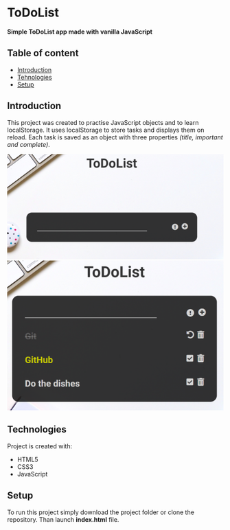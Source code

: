 # ToDoList

**Simple ToDoList app made with vanilla JavaScript**

## Table of content

- [Introduction](#introduction)
- [Tehnologies](#tehnologies)
- [Setup](#setup)

## Introduction

This project was created to practise JavaScript objects and to learn localStorage. It uses localStorage to store tasks and displays them on reload. Each task is saved as an object with three properties _(title, important and complete)_.

![Screen shot 1](images\screen_shot-1.PNG)
![Screen shot 2](images\screen_shot-2.PNG)

## Technologies

Project is created with:

- HTML5
- CSS3
- JavaScript

## Setup

To run this project simply download the project folder or clone the repository. Than launch **index.html** file.
